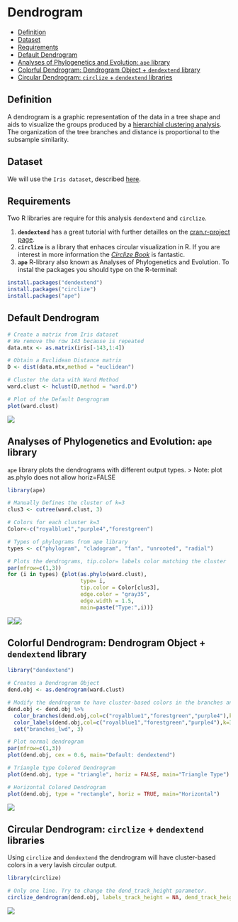 Dendrogram
==========
-   [Definition](#definition)
-   [Dataset](#dataset)
-   [Requirements](#requirements)
-   [Default Dendrogram](#default-dendrogram)
-   [Analyses of Phylogenetics and Evolution: `ape` library](#analyses-of-phylogenetics-and-evolution-ape-library)
-   [Colorful Dendrogram: Dendrogram Object + `dendextend` library](#colorful-dendrogram-dendrogram-object-dendextend-library)
-   [Circular Dendrogram: `circlize` + `dendextend` libraries](#circular-dendrogram-circlize-dendextend-libraries)


Definition
----------

A dendrogram is a graphic representation of the data in a tree shape and aids to visualize the groups produced by a [hierarchial clustering analysis](https://en.wikipedia.org/wiki/Hierarchical_clustering). The organization of the tree branches and distance is proportional to the subsample similarity.

Dataset
-------

We will use the `Iris dataset`, described [here](https://github.com/rcruces/R-plots/tree/master/R-heatmap#iris-dataset).

Requirements
------------

Two R libraries are require for this analysis `dendextend` and `circlize`.
1. **`dendextend`** has a great tutorial with further detailles on the [cran.r-project page](https://cran.r-project.org/web/packages/dendextend/vignettes/introduction.html).
1. **`circlize`** is a library that enhaces circular visualization in R. If you are interest in more information the [*Circlize Book*](http://zuguang.de/circlize_book/book/) is fantastic.
1. **`ape`** R-library also known as Analyses of Phylogenetics and Evolution.
To instal the packages you should type on the R-terminal:

``` r
install.packages("dendextend")  
install.packages("circlize")
install.packages("ape")
```

Default Dendrogram
------------------

``` r
# Create a matrix from Iris dataset
# We remove the row 143 because is repeated
data.mtx <- as.matrix(iris[-143,1:4])

# Obtain a Euclidean Distance matrix
D <- dist(data.mtx,method = "euclidean")

# Cluster the data with Ward Method
ward.clust <- hclust(D,method = "ward.D")

# Plot of the Default Dengrogram
plot(ward.clust)
```

![](readme_files/figure-markdown_github/dendrogram-1.png)

Analyses of Phylogenetics and Evolution: `ape` library
------------------------------------------------------

`ape` library plots the dendrograms with different output types. &gt; Note: plot as.phylo does not allow horiz=FALSE

``` r
library(ape)

# Manually Defines the cluster of k=3
clus3 <- cutree(ward.clust, 3)

# Colors for each cluster k=3
Color<-c("royalblue1","purple4","forestgreen")

# Types of phylograms from ape library
types <- c("phylogram", "cladogram", "fan", "unrooted", "radial")

# Plots the dendrograms, tip.color= labels color matching the cluster
par(mfrow=c(1,3))
for (i in types) {plot(as.phylo(ward.clust), 
                       type= i, 
                       tip.color = Color[clus3], 
                       edge.color = "gray35", 
                       edge.width = 1.5,
                       main=paste("Type:",i))}
```

![](readme_files/figure-markdown_github/ape-1.png)![](readme_files/figure-markdown_github/ape-2.png)

Colorful Dendrogram: Dendrogram Object + `dendextend` library
-------------------------------------------------------------

``` r
library("dendextend")

# Creates a Dendrogram Object
dend.obj <- as.dendrogram(ward.clust)

# Modify the dendrogram to have cluster-based colors in the branches and labels
dend.obj <- dend.obj %>% 
  color_branches(dend.obj,col=c("royalblue1","forestgreen","purple4"),k=3) %>% 
  color_labels(dend.obj,col=c("royalblue1","forestgreen","purple4"),k=3) %>% 
  set("branches_lwd", 3)

# Plot normal dendrogram
par(mfrow=c(1,3))
plot(dend.obj, cex = 0.6, main="Default: dendextend")

# Triangle type Colored Dendrogram
plot(dend.obj, type = "triangle", horiz = FALSE, main="Triangle Type")

# Horizontal Colored Dendrogram
plot(dend.obj, type = "rectangle", horiz = TRUE, main="Horizontal")
```

![](readme_files/figure-markdown_github/dendextend-1.png)

Circular Dendrogram: `circlize` + `dendextend` libraries
--------------------------------------------------------

Using `circlize` and `dendextend` the dendrogram will have cluster-based colors in a very lavish circular output.

``` r
library(circlize)

# Only one line. Try to change the dend_track_height parameter.
circlize_dendrogram(dend.obj, labels_track_height = NA, dend_track_height = 0.6) 
```

![](readme_files/figure-markdown_github/circlize-1.png)
